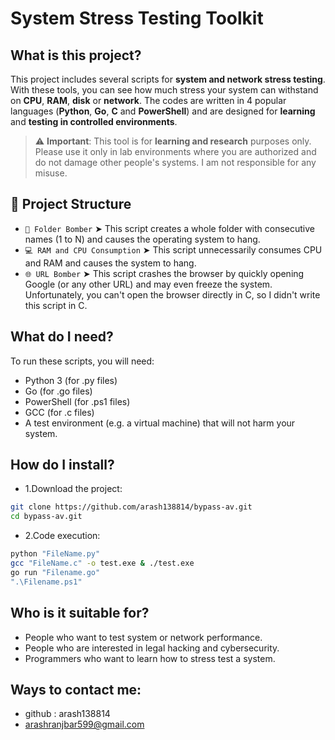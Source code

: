 # System Stress Testing Toolkit

## What is this project?
This project includes several scripts for **system and network stress testing**. With these tools, you can see how much stress your system can withstand on **CPU**, **RAM**, **disk** or **network**. The codes are written in 4 popular languages ​​(**Python**, **Go**, **C** and **PowerShell**) and are designed for **learning** and **testing in controlled environments**.

> ⚠️ **Important**: This tool is for **learning and research** purposes only. Please use it only in lab environments where you are authorized and do not damage other people's systems. I am not responsible for any misuse.

## 📂 Project Structure

- `📂 Folder Bomber`
  ➤ This script creates a whole folder with consecutive names (1 to N) and causes the operating system to hang.
- `💻 RAM and CPU Consumption`
  ➤ This script unnecessarily consumes CPU and RAM and causes the system to hang.
- `🌐 URL Bomber`
  ➤ This script crashes the browser by quickly opening Google (or any other URL) and may even freeze the system. Unfortunately, you can't open the browser directly in C, so I didn't write this script in C.

## What do I need?
To run these scripts, you will need:
- Python 3 (for .py files)
- Go (for .go files)
- PowerShell (for .ps1 files)
- GCC (for .c files)
- A test environment (e.g. a virtual machine) that will not harm your system.

## How do I install?
- 1.Download the project:
```bash
git clone https://github.com/arash138814/bypass-av.git
cd bypass-av.git
```
- 2.Code execution:
```bash
python "FileName.py"
gcc "FileName.c" -o test.exe & ./test.exe
go run "Filename.go"
".\Filename.ps1"
```

## Who is it suitable for?
- People who want to test system or network performance.
- People who are interested in legal hacking and cybersecurity.
- Programmers who want to learn how to stress test a system.

## Ways to contact me:
- github : arash138814
- arashranjbar599@gmail.com
